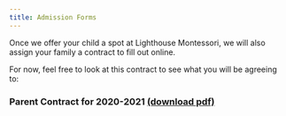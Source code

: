 ```yaml
---
title: Admission Forms
---
```


Once we offer your child a spot at Lighthouse Montessori, we will also assign your family a contract to fill out online. 

For now, feel free to look at this contract to see what you will be agreeing to:

### Parent Contract for 2020-2021 [(download pdf)](/files/forms/parent_contract_2018-19.pdf)

